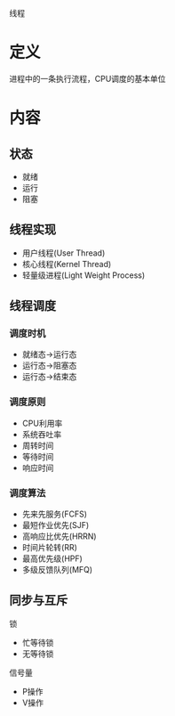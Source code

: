 线程

# 定义 #
进程中的一条执行流程，CPU调度的基本单位

# 内容 #
## 状态 ##
  - 就绪
  - 运行
  - 阻塞
## 线程实现 ##
  - 用户线程(User Thread)
  - 核心线程(Kernel Thread)
  - 轻量级进程(Light Weight Process)
## 线程调度 ##
### 调度时机 ###
  - 就绪态->运行态
  - 运行态->阻塞态
  - 运行态->结束态
### 调度原则 ###
  - CPU利用率
  - 系统吞吐率
  - 周转时间
  - 等待时间
  - 响应时间
### 调度算法 ###
  - 先来先服务(FCFS)
  - 最短作业优先(SJF)
  - 高响应比优先(HRRN)
  - 时间片轮转(RR)
  - 最高优先级(HPF)
  - 多级反馈队列(MFQ)

## 同步与互斥 ##
锁 
  - 忙等待锁
  - 无等待锁
  
信号量
  - P操作
  - V操作
